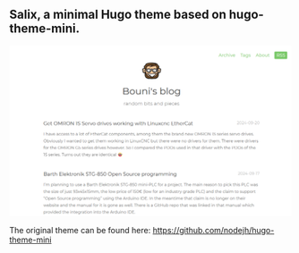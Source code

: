 ## Salix, a minimal Hugo theme based on hugo-theme-mini.

![](https://github.com/Bouni/hugo-theme-salix/blob/72a882efe69fc921cfe4cab3aa82a3b3a2fd5add/Screenshot.png)

The original theme can be found here: https://github.com/nodejh/hugo-theme-mini

